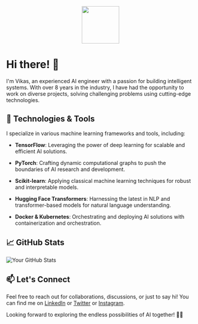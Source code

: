<div id="header" align="center">
  <img src="https://giphy.com/gifs/ai-stable-diffusion-animatediff-YiJTlLGomNP3TeJXdE" width="100"/>
</div>

# Hi there! 👋

I'm Vikas, an experienced AI engineer with a passion for building intelligent systems. With over 8 years in the industry, I have had the opportunity to work on diverse projects, solving challenging problems using cutting-edge technologies.

## 🔧 Technologies & Tools

I specialize in various machine learning frameworks and tools, including:

- **TensorFlow**: Leveraging the power of deep learning for scalable and efficient AI solutions.

- **PyTorch**: Crafting dynamic computational graphs to push the boundaries of AI research and development.

- **Scikit-learn**: Applying classical machine learning techniques for robust and interpretable models.

- **Hugging Face Transformers**: Harnessing the latest in NLP and transformer-based models for natural language understanding.

- **Docker & Kubernetes**: Orchestrating and deploying AI solutions with containerization and orchestration.


## 📈 GitHub Stats

![Your GitHub Stats](https://github-readme-stats.vercel.app/api?username=YourGitHubUsername&show_icons=true&hide=prs&count_private=true&theme=radical)

## 📫 Let's Connect

Feel free to reach out for collaborations, discussions, or just to say hi! You can find me on [LinkedIn](https://www.linkedin.com/in/vikasbhatnr/) or [Twitter](https://twitter.com/vikasbhat99) or [Instagram](https://www.instagram.com/vikas_bhat/).

Looking forward to exploring the endless possibilities of AI together! 🤖✨

